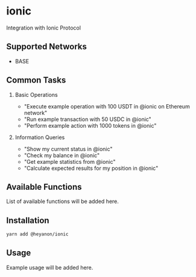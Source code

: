 # ionic

Integration with Ionic Protocol

## Supported Networks

- BASE

## Common Tasks

1. Basic Operations
   - "Execute example operation with 100 USDT in @ionic on Ethereum network"
   - "Run example transaction with 50 USDC in @ionic"
   - "Perform example action with 1000 tokens in @ionic"

2. Information Queries
   - "Show my current status in @ionic"
   - "Check my balance in @ionic"
   - "Get example statistics from @ionic"
   - "Calculate expected results for my position in @ionic"


## Available Functions

List of available functions will be added here.

## Installation

```bash
yarn add @heyanon/ionic
```

## Usage

Example usage will be added here.
